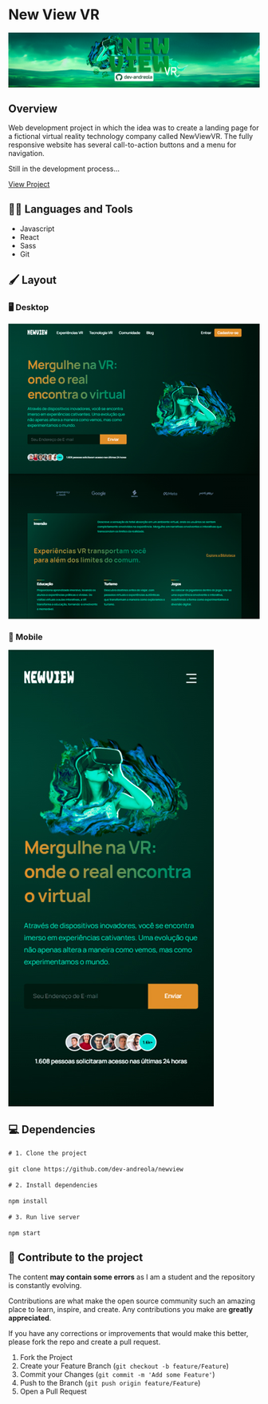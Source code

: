 # New View VR

<img src="src/assets/readme-banner.jpg" align="center"/>

## Overview

Web development project in which the idea was to create a landing page for a fictional virtual reality technology company called NewViewVR. The fully responsive website has several call-to-action buttons and a menu for navigation.

Still in the development process...

[View Project](https://newview.vercel.app/)

## :man_mechanic: Languages and Tools

- Javascript
- React
- Sass
- Git

## :paintbrush: Layout

### :desktop_computer: Desktop

<img src="src/assets/readme-layout-desktop.jpg"/>

### :iphone: Mobile

<img src="src/assets/readme-layout-mobile.jpg" />

## :computer: Dependencies

```shell
# 1. Clone the project

git clone https://github.com/dev-andreola/newview

# 2. Install dependencies

npm install

# 3. Run live server

npm start
```

## :triangular_flag_on_post: Contribute to the project

The content **may contain some errors** as I am a student and the repository is constantly evolving.

Contributions are what make the open source community such an amazing place to learn, inspire, and create. Any contributions you make are **greatly appreciated**.

If you have any corrections or improvements that would make this better, please fork the repo and create a pull request.

1. Fork the Project
2. Create your Feature Branch (`git checkout -b feature/Feature`)
3. Commit your Changes (`git commit -m 'Add some Feature'`)
4. Push to the Branch (`git push origin feature/Feature`)
5. Open a Pull Request
